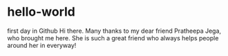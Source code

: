 # hello-world
first day in Github
Hi there. Many thanks to my dear friend Pratheepa Jega, who brought me here. She is such a great friend who always helps people around her in everyway!
